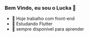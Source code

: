 ### Bem Vindo, eu sou o Lucka 👋

- 🔭 Hoje trabalho com front-end
- 🌱 Estudando Flutter
- 🧠 sempre disponível para aprender
  
